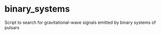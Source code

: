 # binary_systems
Script to search for gravitational-wave signals emitted by binary systems of pulsars
